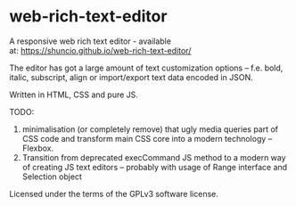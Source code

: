 # web-rich-text-editor
A responsive web rich text editor - available at: https://shuncio.github.io/web-rich-text-editor/

The editor has got a large amount of text customization options – f.e. bold, italic, subscript, align or import/export text data encoded in JSON.

Written in HTML, CSS and pure JS.

TODO: 
1. minimalisation (or completely remove) that ugly media queries part of CSS code and transform main CSS core into a modern technology – Flexbox.
2. Transition from deprecated execCommand JS method to a modern way of creating JS text editors – probably with usage of Range interface and Selection object

Licensed under the terms of the GPLv3 software license.
